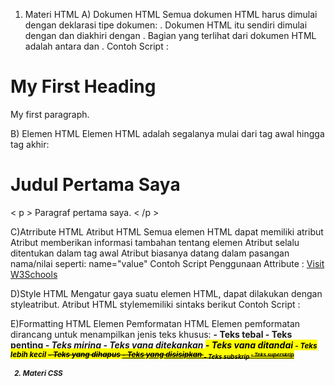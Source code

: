 1) Materi HTML
   A) Dokumen HTML
   Semua dokumen HTML harus dimulai dengan deklarasi tipe dokumen: <!DOCTYPE html>.
   Dokumen HTML itu sendiri dimulai dengan <html>dan diakhiri dengan </html>.
   Bagian yang terlihat dari dokumen HTML adalah antara <body>dan </body>.
   Contoh Script :
   <!DOCTYPE html>
<html>
<body>

<h1>My First Heading</h1>
<p>My first paragraph.</p>

</body>
</html>

  B) Elemen HTML
  Elemen HTML adalah segalanya mulai dari tag awal hingga tag akhir:
  <h1> Judul Pertama Saya </h1> ​​
  < p > Paragraf pertama saya. < /p >

  C)Atrribute HTML
  Atribut HTML
  Semua elemen HTML dapat memiliki atribut
  Atribut memberikan informasi tambahan tentang elemen
  Atribut selalu ditentukan dalam tag awal
  Atribut biasanya datang dalam pasangan nama/nilai seperti: name="value"
  Contoh Script Penggunaan Attribute <a> :
  <a href="https://www.w3schools.com">Visit W3Schools</a>

  D)Style HTML
  Mengatur gaya suatu elemen HTML, dapat dilakukan dengan styleatribut.
  Atribut HTML stylememiliki sintaks berikut
  Contoh Script :
  <tagname style="property:value;">

  E)Formatting HTML
  Elemen Pemformatan HTML
  Elemen pemformatan dirancang untuk menampilkan jenis teks khusus:
 <b>- Teks tebal
 <strong>- Teks penting
 <i>- Teks miring
 <em>- Teks yang ditekankan
 <mark>- Teks yang ditandai
 <small>- Teks lebih kecil
 <del>- Teks yang dihapus
 <ins>- Teks yang disisipkan
 <sub>- Teks subskrip
 <sup>- Teks superskrip

2) Materi CSS


  

  

